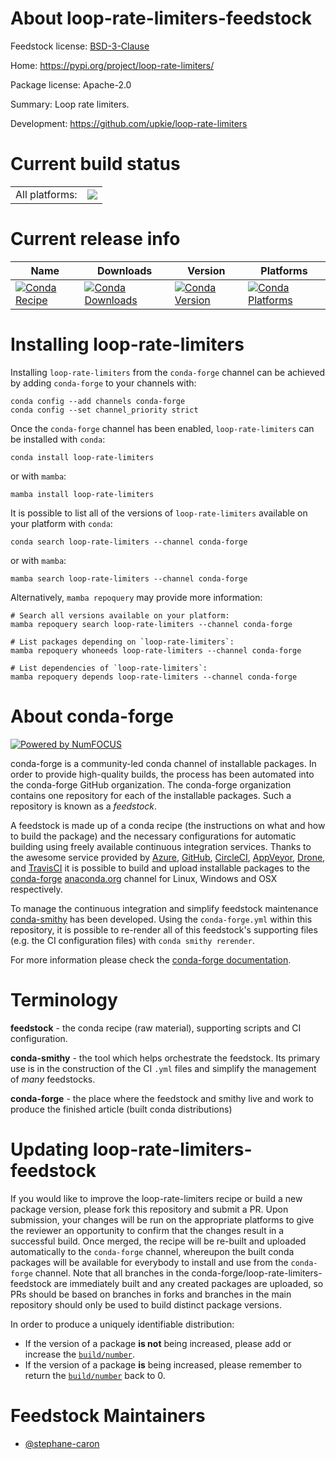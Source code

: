 About loop-rate-limiters-feedstock
==================================

Feedstock license: [BSD-3-Clause](https://github.com/conda-forge/loop-rate-limiters-feedstock/blob/main/LICENSE.txt)

Home: https://pypi.org/project/loop-rate-limiters/

Package license: Apache-2.0

Summary: Loop rate limiters.

Development: https://github.com/upkie/loop-rate-limiters

Current build status
====================


<table><tr><td>All platforms:</td>
    <td>
      <a href="https://dev.azure.com/conda-forge/feedstock-builds/_build/latest?definitionId=18314&branchName=main">
        <img src="https://dev.azure.com/conda-forge/feedstock-builds/_apis/build/status/loop-rate-limiters-feedstock?branchName=main">
      </a>
    </td>
  </tr>
</table>

Current release info
====================

| Name | Downloads | Version | Platforms |
| --- | --- | --- | --- |
| [![Conda Recipe](https://img.shields.io/badge/recipe-loop--rate--limiters-green.svg)](https://anaconda.org/conda-forge/loop-rate-limiters) | [![Conda Downloads](https://img.shields.io/conda/dn/conda-forge/loop-rate-limiters.svg)](https://anaconda.org/conda-forge/loop-rate-limiters) | [![Conda Version](https://img.shields.io/conda/vn/conda-forge/loop-rate-limiters.svg)](https://anaconda.org/conda-forge/loop-rate-limiters) | [![Conda Platforms](https://img.shields.io/conda/pn/conda-forge/loop-rate-limiters.svg)](https://anaconda.org/conda-forge/loop-rate-limiters) |

Installing loop-rate-limiters
=============================

Installing `loop-rate-limiters` from the `conda-forge` channel can be achieved by adding `conda-forge` to your channels with:

```
conda config --add channels conda-forge
conda config --set channel_priority strict
```

Once the `conda-forge` channel has been enabled, `loop-rate-limiters` can be installed with `conda`:

```
conda install loop-rate-limiters
```

or with `mamba`:

```
mamba install loop-rate-limiters
```

It is possible to list all of the versions of `loop-rate-limiters` available on your platform with `conda`:

```
conda search loop-rate-limiters --channel conda-forge
```

or with `mamba`:

```
mamba search loop-rate-limiters --channel conda-forge
```

Alternatively, `mamba repoquery` may provide more information:

```
# Search all versions available on your platform:
mamba repoquery search loop-rate-limiters --channel conda-forge

# List packages depending on `loop-rate-limiters`:
mamba repoquery whoneeds loop-rate-limiters --channel conda-forge

# List dependencies of `loop-rate-limiters`:
mamba repoquery depends loop-rate-limiters --channel conda-forge
```


About conda-forge
=================

[![Powered by
NumFOCUS](https://img.shields.io/badge/powered%20by-NumFOCUS-orange.svg?style=flat&colorA=E1523D&colorB=007D8A)](https://numfocus.org)

conda-forge is a community-led conda channel of installable packages.
In order to provide high-quality builds, the process has been automated into the
conda-forge GitHub organization. The conda-forge organization contains one repository
for each of the installable packages. Such a repository is known as a *feedstock*.

A feedstock is made up of a conda recipe (the instructions on what and how to build
the package) and the necessary configurations for automatic building using freely
available continuous integration services. Thanks to the awesome service provided by
[Azure](https://azure.microsoft.com/en-us/services/devops/), [GitHub](https://github.com/),
[CircleCI](https://circleci.com/), [AppVeyor](https://www.appveyor.com/),
[Drone](https://cloud.drone.io/welcome), and [TravisCI](https://travis-ci.com/)
it is possible to build and upload installable packages to the
[conda-forge](https://anaconda.org/conda-forge) [anaconda.org](https://anaconda.org/)
channel for Linux, Windows and OSX respectively.

To manage the continuous integration and simplify feedstock maintenance
[conda-smithy](https://github.com/conda-forge/conda-smithy) has been developed.
Using the ``conda-forge.yml`` within this repository, it is possible to re-render all of
this feedstock's supporting files (e.g. the CI configuration files) with ``conda smithy rerender``.

For more information please check the [conda-forge documentation](https://conda-forge.org/docs/).

Terminology
===========

**feedstock** - the conda recipe (raw material), supporting scripts and CI configuration.

**conda-smithy** - the tool which helps orchestrate the feedstock.
                   Its primary use is in the construction of the CI ``.yml`` files
                   and simplify the management of *many* feedstocks.

**conda-forge** - the place where the feedstock and smithy live and work to
                  produce the finished article (built conda distributions)


Updating loop-rate-limiters-feedstock
=====================================

If you would like to improve the loop-rate-limiters recipe or build a new
package version, please fork this repository and submit a PR. Upon submission,
your changes will be run on the appropriate platforms to give the reviewer an
opportunity to confirm that the changes result in a successful build. Once
merged, the recipe will be re-built and uploaded automatically to the
`conda-forge` channel, whereupon the built conda packages will be available for
everybody to install and use from the `conda-forge` channel.
Note that all branches in the conda-forge/loop-rate-limiters-feedstock are
immediately built and any created packages are uploaded, so PRs should be based
on branches in forks and branches in the main repository should only be used to
build distinct package versions.

In order to produce a uniquely identifiable distribution:
 * If the version of a package **is not** being increased, please add or increase
   the [``build/number``](https://docs.conda.io/projects/conda-build/en/latest/resources/define-metadata.html#build-number-and-string).
 * If the version of a package **is** being increased, please remember to return
   the [``build/number``](https://docs.conda.io/projects/conda-build/en/latest/resources/define-metadata.html#build-number-and-string)
   back to 0.

Feedstock Maintainers
=====================

* [@stephane-caron](https://github.com/stephane-caron/)


